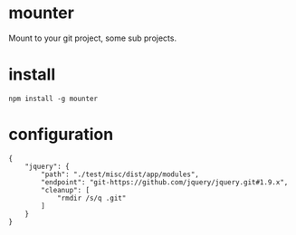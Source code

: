 mounter
=======

Mount to your git project, some sub projects.

install
=======

`
    npm install -g mounter
`


configuration
=======


    {
        "jquery": {
            "path": "./test/misc/dist/app/modules",
            "endpoint": "git-https://github.com/jquery/jquery.git#1.9.x",
            "cleanup": [
                "rmdir /s/q .git"
            ]
        }
    }

